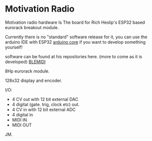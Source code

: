 # Motivation Radio
Motivation radio hardware Is The board for Rich Heslip's ESP32 based eurorack breakout module.

Currently there is no "standard" software release for it, you can use the arduino IDE with ESP32 [arduino core](https://github.com/espressif/arduino-esp32) if you want to develop something yourself!

software can be found at his repositories here. (more to come as it is developed)
[BLEMIDI](https://github.com/rheslip/BLEMIDI)

8Hp eurorack module.

128x32 display and encoder.

I/O:

* 4 CV out with 12 bit external DAC
* 4 digital (gate. trig, clock etc) out.
* 4 CV in with 12 bit external ADC
* 4 digital in
* MIDI IN
* MIDI OUT




JM.




